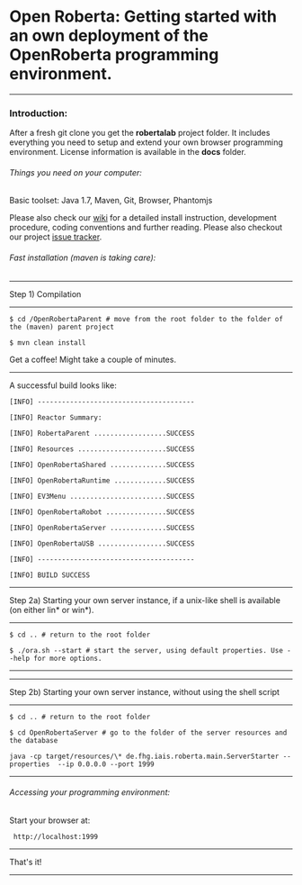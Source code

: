 # Open Roberta: Getting started with an own deployment of the OpenRoberta programming environment.
***


### Introduction: ###
After a fresh git clone you get the **robertalab** project folder.
It includes everything you need to setup and extend your own browser programming environment. License information is available in the **docs** folder.

###### Things you need on your computer: ######
Basic toolset: Java 1.7, Maven, Git, Browser, Phantomjs


Please also check our [wiki](http://wiki.open-roberta.org) for a detailed install instruction, development procedure, coding conventions and further reading. Please also checkout our project [issue tracker](http://jira.open-roberta.org).

###### Fast installation (maven is taking care): ######
***

Step 1) Compilation

***


``$ cd /OpenRobertaParent # move from the root folder to the folder of the (maven) parent project``

``$ mvn clean install  ``

Get a coffee! Might take a couple of minutes.

***

A successful build looks like:

``[INFO] ---------------------------------------``

``[INFO] Reactor Summary:``

``[INFO] RobertaParent ..................SUCCESS``

``[INFO] Resources ......................SUCCESS``

``[INFO] OpenRobertaShared ..............SUCCESS``

``[INFO] OpenRobertaRuntime .............SUCCESS``

``[INFO] EV3Menu ........................SUCCESS``

``[INFO] OpenRobertaRobot ...............SUCCESS``

``[INFO] OpenRobertaServer ..............SUCCESS``

``[INFO] OpenRobertaUSB .................SUCCESS``

``[INFO] ---------------------------------------``

``[INFO] BUILD SUCCESS``

***

Step 2a) Starting your own server instance, if a unix-like shell is available (on either lin* or win*).

***

``$ cd .. # return to the root folder``


``$ ./ora.sh --start # start the server, using default properties. Use --help for more options.``

***

***

Step 2b) Starting your own server instance, without using the shell script

***

``$ cd .. # return to the root folder``

``$ cd OpenRobertaServer # go to the folder of the server resources and the database``

``java -cp target/resources/\* de.fhg.iais.roberta.main.ServerStarter --properties  --ip 0.0.0.0 --port 1999``

***

###### Accessing your programming environment: ######
Start your browser at:

`` http://localhost:1999``

***

That's it!

***
